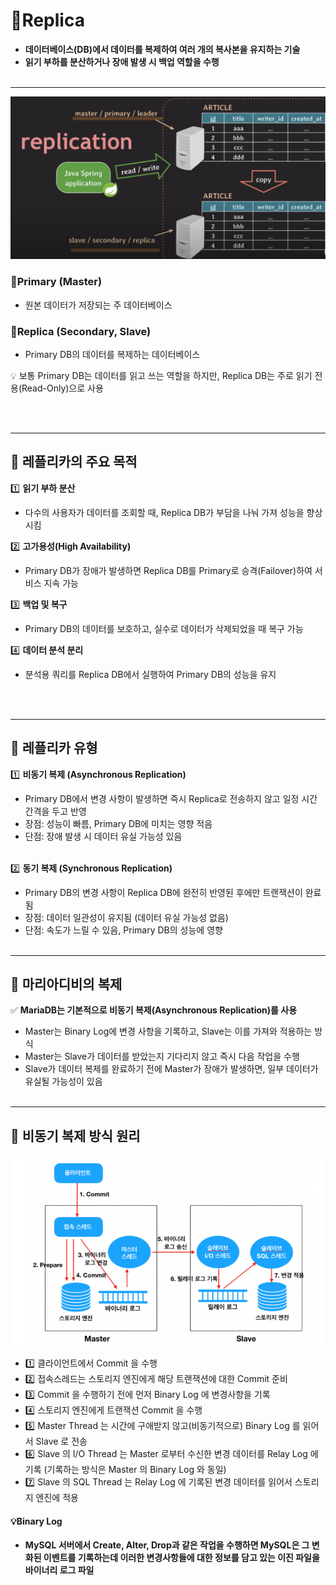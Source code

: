 # 📌Replica
- **데이터베이스(DB)에서 데이터를 복제하여 여러 개의 복사본을 유지하는 기술**
- **읽기 부하를 분산하거나 장애 발생 시 백업 역할을 수행**
  <br><br>
---

![img.png](image/replica.png)


### 🔸Primary (Master)
- 원본 데이터가 저장되는 주 데이터베이스
### 🔸Replica (Secondary, Slave) 
- Primary DB의 데이터를 복제하는 데이터베이스

💡 보통 Primary DB는 데이터를 읽고 쓰는 역할을 하지만, Replica DB는 주로 읽기 전용(Read-Only)으로 사용

<br><br>

---
## 📌 레플리카의 주요 목적
1️⃣ **읽기 부하 분산**
- 다수의 사용자가 데이터를 조회할 때, Replica DB가 부담을 나눠 가져 성능을 향상시킴

2️⃣ **고가용성(High Availability)**
- Primary DB가 장애가 발생하면 Replica DB를 Primary로 승격(Failover)하여 서비스 지속 가능

3️⃣ **백업 및 복구**
- Primary DB의 데이터를 보호하고, 실수로 데이터가 삭제되었을 때 복구 가능

4️⃣ **데이터 분석 분리**
- 분석용 쿼리를 Replica DB에서 실행하여 Primary DB의 성능을 유지

<br><br>

---

## 📌 레플리카 유형 
1️⃣ **비동기 복제 (Asynchronous Replication)**
- Primary DB에서 변경 사항이 발생하면 즉시 Replica로 전송하지 않고 일정 시간 간격을 두고 반영
- 장점: 성능이 빠름, Primary DB에 미치는 영향 적음
- 단점: 장애 발생 시 데이터 유실 가능성 있음
<br><br>

2️⃣ **동기 복제 (Synchronous Replication)**
- Primary DB의 변경 사항이 Replica DB에 완전히 반영된 후에만 트랜잭션이 완료됨
- 장점: 데이터 일관성이 유지됨 (데이터 유실 가능성 없음)
- 단점: 속도가 느릴 수 있음, Primary DB의 성능에 영향
  <br><br>

---

## 📌 마리아디비의 복제
✅ **MariaDB는 기본적으로 비동기 복제(Asynchronous Replication)를 사용**
- Master는 Binary Log에 변경 사항을 기록하고, Slave는 이를 가져와 적용하는 방식
- Master는 Slave가 데이터를 받았는지 기다리지 않고 즉시 다음 작업을 수행
- Slave가 데이터 복제를 완료하기 전에 Master가 장애가 발생하면, 일부 데이터가 유실될 가능성이 있음
  <br><br>

---
## 📌 비동기 복제 방식 원리
![img_1.png](image/replica2.png)
- 1️⃣ 클라이언트에서 Commit 을 수행
- 2️⃣ 접속스레드는 스토리지 엔진에게 해당 트랜잭션에 대한 Commit 준비
- 3️⃣ Commit 을 수행하기 전에 먼저 Binary Log 에 변경사항을 기록
- 4️⃣ 스토리지 엔진에게 트랜잭션 Commit 을 수행
- 5️⃣ Master Thread 는 시간에 구애받지 않고(비동기적으로) Binary Log 를 읽어서 Slave 로 전송
- 6️⃣ Slave 의 I/O Thread 는 Master 로부터 수신한 변경 데이터를 Relay Log 에 기록 (기록하는 방식은 Master 의 Binary Log 와 동일)
- 7️⃣ Slave 의 SQL Thread 는 Relay Log 에 기록된 변경 데이터를 읽어서 스토리지 엔진에 적용

#### 💡Binary Log
- **MySQL 서버에서 Create, Alter, Drop과 같은 작업을 수행하면 MySQL은 그 변화된 이벤트를 기록하는데 이러한 변경사항들에 대한 정보를 담고 있는 이진 파일을 바이너리 로그 파일**


 

